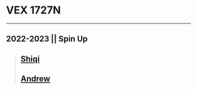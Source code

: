 # **VEX 1727N**  


---
## 2022-2023 || Spin Up

> ##  [Shiqi](https://github.com/lumx7)
> ##  [Andrew](https://github.com/Panda248)
